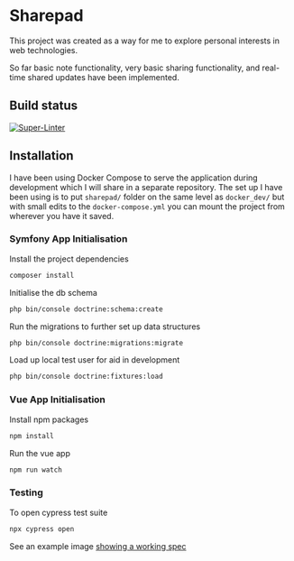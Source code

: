 # Sharepad

This project was created as a way for me to explore personal interests in web technologies.

So far basic note functionality, very basic sharing functionality, and real-time shared updates have been implemented.

## Build status

[![Super-Linter](https://github.com/TomButts/sharepad/actions/workflows/super-linter.yml/badge.svg)](https://github.com/marketplace/actions/super-linter)

## Installation

I have been using Docker Compose to serve the application during development which I will share in a separate repository. The set up I have been using is to put `sharepad/` folder on the same level as `docker_dev/` but with small edits to the `docker-compose.yml` you can mount the project from wherever you have it saved.

### Symfony App Initialisation

Install the project dependencies

```bash
composer install
```

Initialise the db schema

```bash
php bin/console doctrine:schema:create
```

Run the migrations to further set up data structures

```bash
php bin/console doctrine:migrations:migrate
```

Load up local test user for aid in development

```bash
php bin/console doctrine:fixtures:load
```

### Vue App Initialisation

Install npm packages

```bash
npm install
```

Run the vue app

```bash
npm run watch
```

### Testing

To open cypress test suite

```bash
npx cypress open
```

See an example image [showing a working spec](https://pasteboard.co/9o48aWdV2buP.png)
